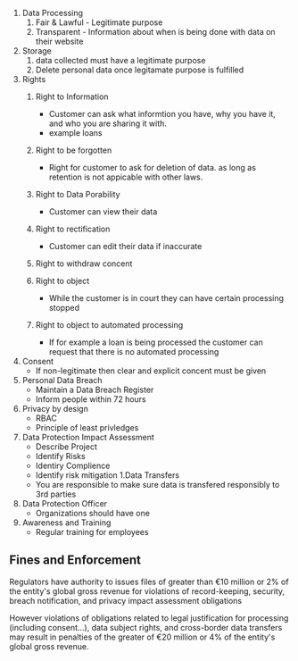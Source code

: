
1. Data Processing
   1. Fair & Lawful - Legitimate purpose
   1. Transparent - Information about when is being done with data on their website
1. Storage
   1. data collected must have a legitimate purpose
   1. Delete personal data once legitamate purpose is fulfilled
1. Rights
   1. Right to Information
      - Customer can ask what informtion you have, why you have it, and who you are sharing it with.
      - example loans
   1. Right to be forgotten
      - Right for customer to ask for deletion of data.  as long as retention is not appicable with other laws.
  
   1. Right to Data Porability
      - Customer can view their data
   1. Right to rectification
      - Customer can edit their data if inaccurate
   1. Right to withdraw concent
     
   1. Right to object
      - While the customer is in court they can have certain processing stopped
   1. Right to object to automated processing
      - If for example a loan is being processed the customer can request that there is no automated processing
  1. Consent
      - If non-legitimate then clear and explicit concent must be given
  1. Personal Data Breach
      - Maintain a Data Breach Register
      - Inform people within 72 hours
  1. Privacy by design
      - RBAC
      - Principle of least privledges
  1. Data Protection Impact Assessment
     - Describe Project
     - Identify Risks
     - Identiry Complience 
     - Identify risk mitigation
  1.Data Transfers
      - You are responsible to make sure data is transfered responsibly to 3rd parties
  1. Data Protection Officer
      - Organizations should have one
  1. Awareness and Training
      - Regular training for employees
    
## Fines and Enforcement
Regulators have authority to issues files of greater than €10 million or 2% of the entity's global gross revenue for violations of record-keeping, security, breach notification, and privacy impact assessment obligations


However violations of obligations related to legal justification for processing (including consent…), data subject rights, and cross-border data transfers may result in penalties of the greater of €20 million or 4% of the entity's global gross revenue.
    
  
